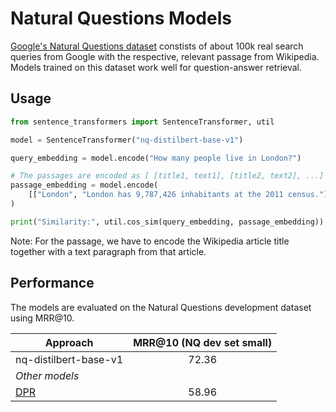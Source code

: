 # Natural Questions Models
[Google's Natural Questions dataset](https://ai.google.com/research/NaturalQuestions) constists of about 100k real search queries from Google with the respective, relevant passage from Wikipedia. Models trained on this dataset work well for question-answer retrieval.

## Usage

```python
from sentence_transformers import SentenceTransformer, util

model = SentenceTransformer("nq-distilbert-base-v1")

query_embedding = model.encode("How many people live in London?")

# The passages are encoded as [ [title1, text1], [title2, text2], ...]
passage_embedding = model.encode(
    [["London", "London has 9,787,426 inhabitants at the 2011 census."]]
)

print("Similarity:", util.cos_sim(query_embedding, passage_embedding))
```

Note: For the passage, we have to encode the Wikipedia article title together with a text paragraph from that article.


## Performance
The models are evaluated on the Natural Questions development dataset using MRR@10.

| Approach       |  MRR@10 (NQ dev set small) |  
| ------------- |:-------------: |
| nq-distilbert-base-v1 | 72.36 |
| *Other models* | |
| [DPR](https://huggingface.co/transformers/model_doc/dpr.html) | 58.96 |
